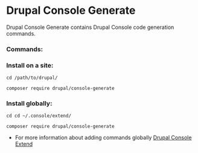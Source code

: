 # Drupal Console Generate

Drupal Console Generate contains Drupal Console code generation commands.

### Commands:

### Install on a site:
```
cd /path/to/drupal/

composer require drupal/console-generate
```

### Install globally:
```
cd cd ~/.console/extend/

composer require drupal/console-generate

```
* For more information about adding commands globally [Drupal Console Extend](https://github.com/hechoendrupal/drupal-console-extend#drupal-console-extend)